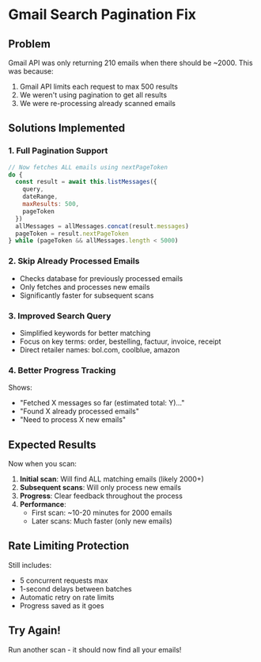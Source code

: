 # Gmail Search Pagination Fix

## Problem
Gmail API was only returning 210 emails when there should be ~2000. This was because:
1. Gmail API limits each request to max 500 results
2. We weren't using pagination to get all results
3. We were re-processing already scanned emails

## Solutions Implemented

### 1. Full Pagination Support
```javascript
// Now fetches ALL emails using nextPageToken
do {
  const result = await this.listMessages({
    query,
    dateRange,
    maxResults: 500,
    pageToken
  })
  allMessages = allMessages.concat(result.messages)
  pageToken = result.nextPageToken
} while (pageToken && allMessages.length < 5000)
```

### 2. Skip Already Processed Emails
- Checks database for previously processed emails
- Only fetches and processes new emails
- Significantly faster for subsequent scans

### 3. Improved Search Query
- Simplified keywords for better matching
- Focus on key terms: order, bestelling, factuur, invoice, receipt
- Direct retailer names: bol.com, coolblue, amazon

### 4. Better Progress Tracking
Shows:
- "Fetched X messages so far (estimated total: Y)..."
- "Found X already processed emails"
- "Need to process X new emails"

## Expected Results

Now when you scan:
1. **Initial scan**: Will find ALL matching emails (likely 2000+)
2. **Subsequent scans**: Will only process new emails
3. **Progress**: Clear feedback throughout the process
4. **Performance**: 
   - First scan: ~10-20 minutes for 2000 emails
   - Later scans: Much faster (only new emails)

## Rate Limiting Protection

Still includes:
- 5 concurrent requests max
- 1-second delays between batches
- Automatic retry on rate limits
- Progress saved as it goes

## Try Again!

Run another scan - it should now find all your emails!